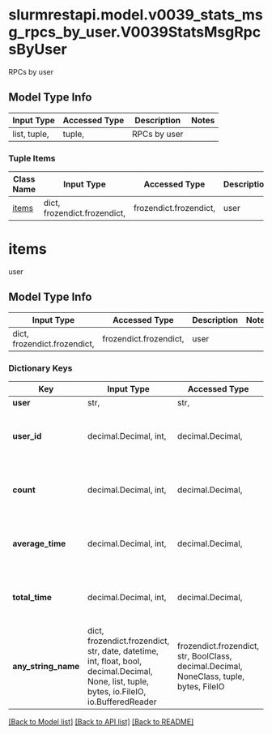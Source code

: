 # slurmrestapi.model.v0039_stats_msg_rpcs_by_user.V0039StatsMsgRpcsByUser

RPCs by user

## Model Type Info
Input Type | Accessed Type | Description | Notes
------------ | ------------- | ------------- | -------------
list, tuple,  | tuple,  | RPCs by user | 

### Tuple Items
Class Name | Input Type | Accessed Type | Description | Notes
------------- | ------------- | ------------- | ------------- | -------------
[items](#items) | dict, frozendict.frozendict,  | frozendict.frozendict,  | user | 

# items

user

## Model Type Info
Input Type | Accessed Type | Description | Notes
------------ | ------------- | ------------- | -------------
dict, frozendict.frozendict,  | frozendict.frozendict,  | user | 

### Dictionary Keys
Key | Input Type | Accessed Type | Description | Notes
------------ | ------------- | ------------- | ------------- | -------------
**user** | str,  | str,  | user name | [optional] 
**user_id** | decimal.Decimal, int,  | decimal.Decimal,  | user id (numeric) | [optional] value must be a 32 bit integer
**count** | decimal.Decimal, int,  | decimal.Decimal,  | Number of RPCs received | [optional] value must be a 64 bit integer
**average_time** | decimal.Decimal, int,  | decimal.Decimal,  | Average time spent processing RPC in seconds | [optional] value must be a 64 bit integer
**total_time** | decimal.Decimal, int,  | decimal.Decimal,  | Total time spent processing RPC in seconds | [optional] value must be a 64 bit integer
**any_string_name** | dict, frozendict.frozendict, str, date, datetime, int, float, bool, decimal.Decimal, None, list, tuple, bytes, io.FileIO, io.BufferedReader | frozendict.frozendict, str, BoolClass, decimal.Decimal, NoneClass, tuple, bytes, FileIO | any string name can be used but the value must be the correct type | [optional]

[[Back to Model list]](../../README.md#documentation-for-models) [[Back to API list]](../../README.md#documentation-for-api-endpoints) [[Back to README]](../../README.md)

